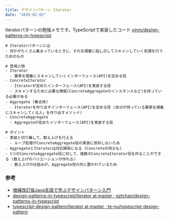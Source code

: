 ```yaml
---
title: デザインパターン Iterator
date: "2019-02-02"
---
```


Iteratorパターンの勉強メモです。TypeScriptで実装したコード [yinm/design-patterns-in-typescript](https://github.com/yinm/design-patterns-in-typescript)

```
# Iteratorパターンとは
- 何かがたくさん集まっているときに、それを順番に指し示してスキャンしていく処理を行うためのもの

# 登場人物
- Iterator
  - 要素を順番にスキャンしていくインターフェース(API)を定める役
- ConcreteIterator
  - Iteratorが定めたインターフェース(API)を実装する役
  - スキャンするために必要な情報(ConcreteAggregateのインスタンスなど)を持っている必要がある
- Aggregate (集合体)
  - Iteratorを作り出すインターフェース(API)を定める役 (自分が持っている要素を順番にスキャンしてくる人」を作り出すメソッド)
- ConcreteAggregate
  - Aggregateが定めたインターフェース(API)を実装する役

# ポイント
- 実装と切り離して、数え上げを行える
  - ループ処理がConcreteAggregate役の実装に依存しないため
- AggregateとIteratorは対応関係になる (Concreteの同士も)
- 1つのConcreteAggregate役に対して、複数のConcreteIterator役を作ることができる (数え上げのバリエーションが作れる)
  - 数え上げの仕組みが、Aggregate役の外に置かれているため
```

### 参考
- [増補改訂版Java言語で学ぶデザインパターン入門](http://www.hyuki.com/dp/)
- [design-patterns-in-typescript/iterator at master · gztchan/design-patterns-in-typescript](https://github.com/gztchan/design-patterns-in-typescript/tree/master/iterator)
- [typescript-design-pattern/iterator at master · te-nu/typescript-design-pattern](https://github.com/te-nu/typescript-design-pattern/tree/master/iterator)
